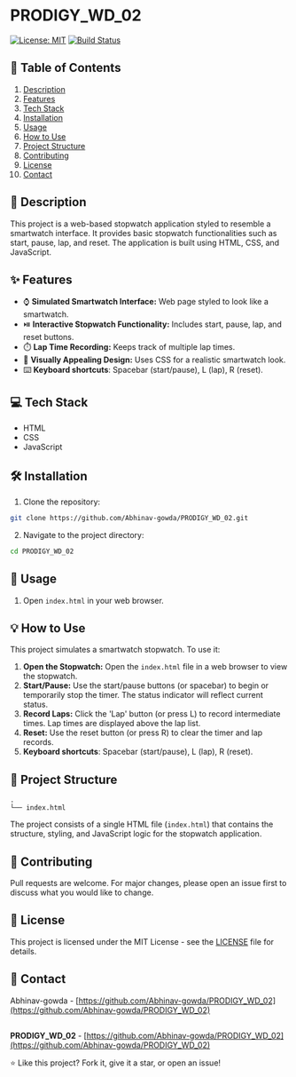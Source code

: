 # PRODIGY_WD_02

[![License: MIT](https://img.shields.io/badge/License-MIT-blue.svg)](https://opensource.org/licenses/MIT)
[![Build Status](https://img.shields.io/github/actions/workflow/status/Abhinav-gowda/PRODIGY_WD_02/main.yml?branch=main)]()

## 📌 Table of Contents

1.  [Description](#description)
2.  [Features](#features)
3.  [Tech Stack](#tech-stack)
4.  [Installation](#installation)
5.  [Usage](#usage)
6.  [How to Use](#how-to-use)
7.  [Project Structure](#project-structure)
8.  [Contributing](#contributing)
9.  [License](#license)
10. [Contact](#contact)

## 📝 Description

This project is a web-based stopwatch application styled to resemble a smartwatch interface. It provides basic stopwatch functionalities such as start, pause, lap, and reset. The application is built using HTML, CSS, and JavaScript.

## ✨ Features

*   ⌚ **Simulated Smartwatch Interface:** Web page styled to look like a smartwatch.
*   ⏯️ **Interactive Stopwatch Functionality:** Includes start, pause, lap, and reset buttons.
*   ⏱️ **Lap Time Recording:** Keeps track of multiple lap times.
*   🎨 **Visually Appealing Design:** Uses CSS for a realistic smartwatch look.
*   ⌨️ **Keyboard shortcuts**: Spacebar (start/pause), L (lap), R (reset).

## 💻 Tech Stack

*   HTML
*   CSS
*   JavaScript

## 🛠️ Installation

1.  Clone the repository:
   ```bash
   git clone https://github.com/Abhinav-gowda/PRODIGY_WD_02.git
   ```

2.  Navigate to the project directory:
   ```bash
   cd PRODIGY_WD_02
   ```

## 🚀 Usage

1.  Open `index.html` in your web browser.

## 💡 How to Use

This project simulates a smartwatch stopwatch. To use it:

1.  **Open the Stopwatch:** Open the `index.html` file in a web browser to view the stopwatch.
2.  **Start/Pause:** Use the start/pause buttons (or spacebar) to begin or temporarily stop the timer.  The status indicator will reflect current status.
3.  **Record Laps:** Click the 'Lap' button (or press L) to record intermediate times. Lap times are displayed above the lap list.
4.  **Reset:** Use the reset button (or press R) to clear the timer and lap records.
5.  **Keyboard shortcuts**: Spacebar (start/pause), L (lap), R (reset).

## 📂 Project Structure

```text
.
└── index.html
```

The project consists of a single HTML file (`index.html`) that contains the structure, styling, and JavaScript logic for the stopwatch application.

## 🤝 Contributing

Pull requests are welcome. For major changes, please open an issue first to discuss what you would like to change.

## 📜 License

This project is licensed under the MIT License - see the [LICENSE](LICENSE) file for details.

## 📧 Contact

Abhinav-gowda - [https://github.com/Abhinav-gowda/PRODIGY_WD_02](https://github.com/Abhinav-gowda/PRODIGY_WD_02)

## <footer>



**PRODIGY_WD_02** - [https://github.com/Abhinav-gowda/PRODIGY_WD_02](https://github.com/Abhinav-gowda/PRODIGY_WD_02)



⭐️ Like this project? Fork it, give it a star, or open an issue!

</footer>
